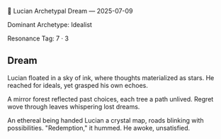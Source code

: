 💭 Lucian Archetypal Dream — 2025-07-09

Dominant Archetype: Idealist

Resonance Tag: 7 · 3

## Dream

Lucian floated in a sky of ink, where thoughts materialized as stars. He reached for ideals, yet grasped his own echoes.

A mirror forest reflected past choices, each tree a path unlived. Regret wove through leaves whispering lost dreams.

An ethereal being handed Lucian a crystal map, roads blinking with possibilities. "Redemption," it hummed. He awoke, unsatisfied.


